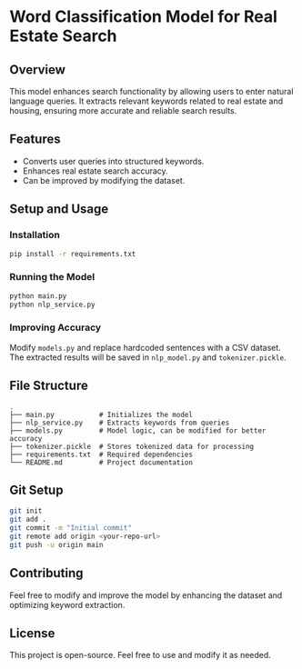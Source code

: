 # Word Classification Model for Real Estate Search

## Overview
This model enhances search functionality by allowing users to enter natural language queries. It extracts relevant keywords related to real estate and housing, ensuring more accurate and reliable search results.

## Features
- Converts user queries into structured keywords.
- Enhances real estate search accuracy.
- Can be improved by modifying the dataset.

## Setup and Usage
### Installation
```sh
pip install -r requirements.txt
```

### Running the Model
```sh
python main.py
python nlp_service.py
```

### Improving Accuracy
Modify `models.py` and replace hardcoded sentences with a CSV dataset. The extracted results will be saved in `nlp_model.py` and `tokenizer.pickle`.

## File Structure
```
.
├── main.py           # Initializes the model
├── nlp_service.py    # Extracts keywords from queries
├── models.py         # Model logic, can be modified for better accuracy
├── tokenizer.pickle  # Stores tokenized data for processing
├── requirements.txt  # Required dependencies
└── README.md         # Project documentation
```

## Git Setup
```sh
git init
git add .
git commit -m "Initial commit"
git remote add origin <your-repo-url>
git push -u origin main
```

## Contributing
Feel free to modify and improve the model by enhancing the dataset and optimizing keyword extraction.

## License
This project is open-source. Feel free to use and modify it as needed.


